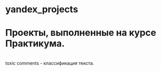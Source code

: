 # yandex_projects
<h1>Проекты, выполненные на курсе Практикума.</h1>
<br>toxic comments - классификация текста.
